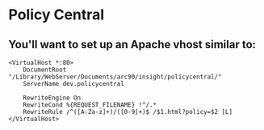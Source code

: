 # Policy Central

## You'll want to set up an Apache vhost similar to:
    <VirtualHost *:80>
        DocumentRoot "/Library/WebServer/Documents/arc90/insight/policycentral/"
        ServerName dev.policycentral
    
        RewriteEngine On
        RewriteCond %{REQUEST_FILENAME} !^/.*
        RewriteRule /^([A-Za-z]+)/([0-9]+)$ /$1.html?policy=$2 [L]
    </VirtualHost>